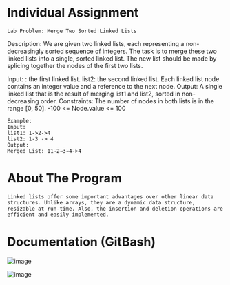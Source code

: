 # Individual Assignment
```
Lab Problem: Merge Two Sorted Linked Lists
```

Description: We are given two linked lists, each representing a non-decreasingly sorted sequence of integers. The task is to merge these two linked lists into a single, sorted linked list. The new list should be made by splicing together the nodes of the first two lists.

Input:
: the first linked list. list2: the second linked list. Each linked list node contains an integer value and a reference to the next node.
Output:
A single linked list that is the result of merging list1 and list2, sorted in non-decreasing order.
Constraints:
The number of nodes in both lists is in the range [0, 50].
-100 <= Node.value <= 100

```
Example:
Input:
list1: 1->2->4
list2: 1-3 -> 4
Output:
Merged List: 11→2→3→4->4
```

# About The Program
```
Linked lists offer some important advantages over other linear data structures. Unlike arrays, they are a dynamic data structure, resizable at run-time. Also, the insertion and deletion operations are efficient and easily implemented.
```

# Documentation (GitBash)

![image](https://github.com/alyj24/merged_link_list/assets/129832127/ef4beda7-9d0a-4377-9fea-f883246e9bfa)

![image](https://github.com/alyj24/merged_link_list/assets/129832127/6bf611ea-9c84-4d62-b5a8-d7c57b2a1bb7)





